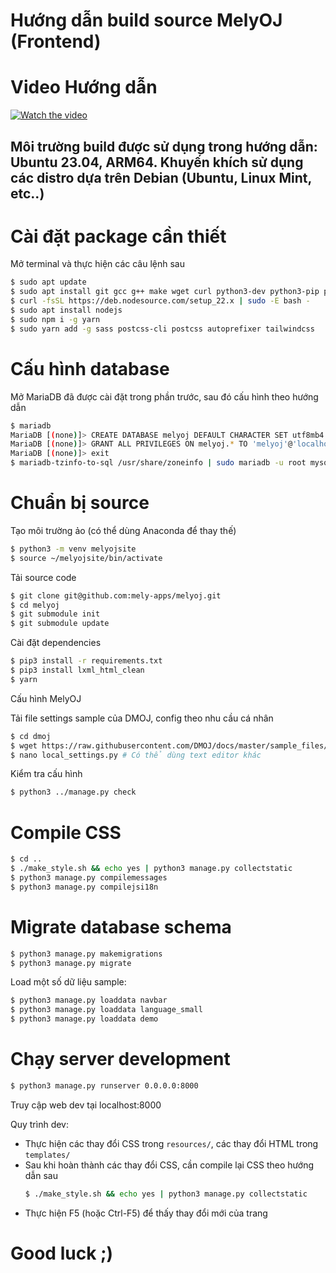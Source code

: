 # Hướng dẫn build source MelyOJ (Frontend)

# Video Hướng dẫn
[![Watch the video](https://github.com/mely-apps/melyoj/assets/59696851/8304a7d2-c7ee-415c-8129-dd4381de1f37
)](https://drive.google.com/file/d/1k2N0sdQNyJvuCdcT4p6871422Or2xt6o/view?usp=sharing)


## Môi trường build được sử dụng trong hướng dẫn: Ubuntu 23.04, ARM64. Khuyến khích sử dụng các distro dựa trên Debian (Ubuntu, Linux Mint, etc..)

# Cài đặt package cần thiết

Mở terminal và thực hiện các câu lệnh sau

```bash
$ sudo apt update
$ sudo apt install git gcc g++ make wget curl python3-dev python3-pip python3-venv libxml2-dev libxslt1-dev zlib1g-dev gettext curl redis-server build-essential mariadb-server libmysqlclient-dev
$ curl -fsSL https://deb.nodesource.com/setup_22.x | sudo -E bash -
$ sudo apt install nodejs
$ sudo npm i -g yarn
$ sudo yarn add -g sass postcss-cli postcss autoprefixer tailwindcss
```

# Cấu hình database

Mở MariaDB đã được cài đặt trong phần trước, sau đó cấu hình theo hướng dẫn

```bash
$ mariadb
MariaDB [(none)]> CREATE DATABASE melyoj DEFAULT CHARACTER SET utf8mb4 DEFAULT COLLATE utf8mb4_general_ci;
MariaDB [(none)]> GRANT ALL PRIVILEGES ON melyoj.* TO 'melyoj'@'localhost' IDENTIFIED BY '<mariadb user password>';
MariaDB [(none)]> exit
$ mariadb-tzinfo-to-sql /usr/share/zoneinfo | sudo mariadb -u root mysql
```

# Chuẩn bị source 

Tạo môi trường ảo (có thể dùng Anaconda để thay thế)

```bash
$ python3 -m venv melyojsite
$ source ~/melyojsite/bin/activate
```

Tải source code

```bash
$ git clone git@github.com:mely-apps/melyoj.git
$ cd melyoj
$ git submodule init
$ git submodule update

```

Cài đặt dependencies

```bash
$ pip3 install -r requirements.txt
$ pip3 install lxml_html_clean
$ yarn
```

Cấu hình MelyOJ

Tải file settings sample của DMOJ, config theo nhu cầu cá nhân

```bash
$ cd dmoj
$ wget https://raw.githubusercontent.com/DMOJ/docs/master/sample_files/local_settings.py
$ nano local_settings.py # Có thể dùng text editor khác
```

Kiểm tra cấu hình

```bash
$ python3 ../manage.py check
```

# Compile CSS

```bash
$ cd ..
$ ./make_style.sh && echo yes | python3 manage.py collectstatic
$ python3 manage.py compilemessages
$ python3 manage.py compilejsi18n
```

# Migrate database schema

```bash
$ python3 manage.py makemigrations
$ python3 manage.py migrate
```

Load một số dữ liệu sample: 

```bash
$ python3 manage.py loaddata navbar
$ python3 manage.py loaddata language_small
$ python3 manage.py loaddata demo
```

# Chạy server development

```bash
$ python3 manage.py runserver 0.0.0.0:8000
```

Truy cập web dev tại localhost:8000

Quy trình dev: 
* Thực hiện các thay đổi CSS trong `resources/`, các thay đổi HTML trong `templates/`
* Sau khi hoàn thành các thay đổi CSS, cần compile lại CSS theo hướng dẫn sau
  ```bash
  $ ./make_style.sh && echo yes | python3 manage.py collectstatic
  ```
* Thực hiện F5 (hoặc Ctrl-F5) để thấy thay đổi mới của trang

# Good luck ;)
